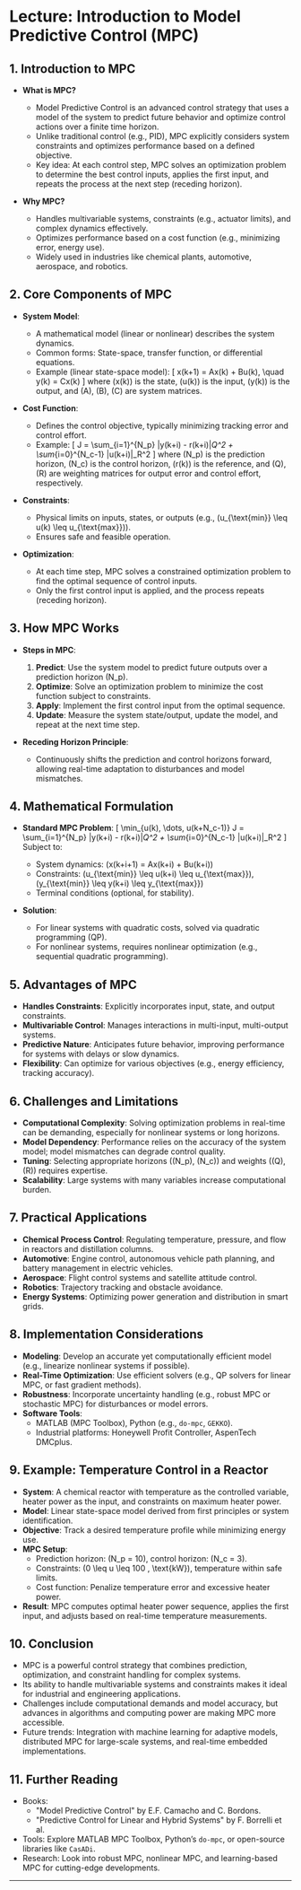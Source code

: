 
# Lecture: Introduction to Model Predictive Control (MPC)

## 1. Introduction to MPC
- **What is MPC?**
  - Model Predictive Control is an advanced control strategy that uses a model of the system to predict future behavior and optimize control actions over a finite time horizon.
  - Unlike traditional control (e.g., PID), MPC explicitly considers system constraints and optimizes performance based on a defined objective.
  - Key idea: At each control step, MPC solves an optimization problem to determine the best control inputs, applies the first input, and repeats the process at the next step (receding horizon).

- **Why MPC?**
  - Handles multivariable systems, constraints (e.g., actuator limits), and complex dynamics effectively.
  - Optimizes performance based on a cost function (e.g., minimizing error, energy use).
  - Widely used in industries like chemical plants, automotive, aerospace, and robotics.

## 2. Core Components of MPC
- **System Model**:
  - A mathematical model (linear or nonlinear) describes the system dynamics.
  - Common forms: State-space, transfer function, or differential equations.
  - Example (linear state-space model):
    \[
    x(k+1) = Ax(k) + Bu(k), \quad y(k) = Cx(k)
    \]
    where \(x(k)\) is the state, \(u(k)\) is the input, \(y(k)\) is the output, and \(A\), \(B\), \(C\) are system matrices.

- **Cost Function**:
  - Defines the control objective, typically minimizing tracking error and control effort.
  - Example:
    \[
    J = \sum_{i=1}^{N_p} \|y(k+i) - r(k+i)\|_Q^2 + \sum_{i=0}^{N_c-1} \|u(k+i)\|_R^2
    \]
    where \(N_p\) is the prediction horizon, \(N_c\) is the control horizon, \(r(k)\) is the reference, and \(Q\), \(R\) are weighting matrices for output error and control effort, respectively.

- **Constraints**:
  - Physical limits on inputs, states, or outputs (e.g., \(u_{\text{min}} \leq u(k) \leq u_{\text{max}}\)).
  - Ensures safe and feasible operation.

- **Optimization**:
  - At each time step, MPC solves a constrained optimization problem to find the optimal sequence of control inputs.
  - Only the first control input is applied, and the process repeats (receding horizon).

## 3. How MPC Works
- **Steps in MPC**:
  1. **Predict**: Use the system model to predict future outputs over a prediction horizon \(N_p\).
  2. **Optimize**: Solve an optimization problem to minimize the cost function subject to constraints.
  3. **Apply**: Implement the first control input from the optimal sequence.
  4. **Update**: Measure the system state/output, update the model, and repeat at the next time step.

- **Receding Horizon Principle**:
  - Continuously shifts the prediction and control horizons forward, allowing real-time adaptation to disturbances and model mismatches.

## 4. Mathematical Formulation
- **Standard MPC Problem**:
  \[
  \min_{u(k), \dots, u(k+N_c-1)} J = \sum_{i=1}^{N_p} \|y(k+i) - r(k+i)\|_Q^2 + \sum_{i=0}^{N_c-1} \|u(k+i)\|_R^2
  \]
  Subject to:
  - System dynamics: \(x(k+i+1) = Ax(k+i) + Bu(k+i)\)
  - Constraints: \(u_{\text{min}} \leq u(k+i) \leq u_{\text{max}}\), \(y_{\text{min}} \leq y(k+i) \leq y_{\text{max}}\)
  - Terminal conditions (optional, for stability).

- **Solution**:
  - For linear systems with quadratic costs, solved via quadratic programming (QP).
  - For nonlinear systems, requires nonlinear optimization (e.g., sequential quadratic programming).

## 5. Advantages of MPC
- **Handles Constraints**: Explicitly incorporates input, state, and output constraints.
- **Multivariable Control**: Manages interactions in multi-input, multi-output systems.
- **Predictive Nature**: Anticipates future behavior, improving performance for systems with delays or slow dynamics.
- **Flexibility**: Can optimize for various objectives (e.g., energy efficiency, tracking accuracy).

## 6. Challenges and Limitations
- **Computational Complexity**: Solving optimization problems in real-time can be demanding, especially for nonlinear systems or long horizons.
- **Model Dependency**: Performance relies on the accuracy of the system model; model mismatches can degrade control quality.
- **Tuning**: Selecting appropriate horizons (\(N_p\), \(N_c\)) and weights (\(Q\), \(R\)) requires expertise.
- **Scalability**: Large systems with many variables increase computational burden.

## 7. Practical Applications
- **Chemical Process Control**: Regulating temperature, pressure, and flow in reactors and distillation columns.
- **Automotive**: Engine control, autonomous vehicle path planning, and battery management in electric vehicles.
- **Aerospace**: Flight control systems and satellite attitude control.
- **Robotics**: Trajectory tracking and obstacle avoidance.
- **Energy Systems**: Optimizing power generation and distribution in smart grids.

## 8. Implementation Considerations
- **Modeling**: Develop an accurate yet computationally efficient model (e.g., linearize nonlinear systems if possible).
- **Real-Time Optimization**: Use efficient solvers (e.g., QP solvers for linear MPC, or fast gradient methods).
- **Robustness**: Incorporate uncertainty handling (e.g., robust MPC or stochastic MPC) for disturbances or model errors.
- **Software Tools**:
  - MATLAB (MPC Toolbox), Python (e.g., `do-mpc`, `GEKKO`).
  - Industrial platforms: Honeywell Profit Controller, AspenTech DMCplus.

## 9. Example: Temperature Control in a Reactor
- **System**: A chemical reactor with temperature as the controlled variable, heater power as the input, and constraints on maximum heater power.
- **Model**: Linear state-space model derived from first principles or system identification.
- **Objective**: Track a desired temperature profile while minimizing energy use.
- **MPC Setup**:
  - Prediction horizon: \(N_p = 10\), control horizon: \(N_c = 3\).
  - Constraints: \(0 \leq u \leq 100 \, \text{kW}\), temperature within safe limits.
  - Cost function: Penalize temperature error and excessive heater power.
- **Result**: MPC computes optimal heater power sequence, applies the first input, and adjusts based on real-time temperature measurements.

## 10. Conclusion
- MPC is a powerful control strategy that combines prediction, optimization, and constraint handling for complex systems.
- Its ability to handle multivariable systems and constraints makes it ideal for industrial and engineering applications.
- Challenges include computational demands and model accuracy, but advances in algorithms and computing power are making MPC more accessible.
- Future trends: Integration with machine learning for adaptive models, distributed MPC for large-scale systems, and real-time embedded implementations.

## 11. Further Reading
- Books:
  - "Model Predictive Control" by E.F. Camacho and C. Bordons.
  - "Predictive Control for Linear and Hybrid Systems" by F. Borrelli et al.
- Tools: Explore MATLAB MPC Toolbox, Python’s `do-mpc`, or open-source libraries like `CasADi`.
- Research: Look into robust MPC, nonlinear MPC, and learning-based MPC for cutting-edge developments.

---